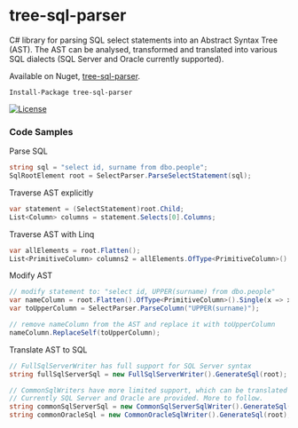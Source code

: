 # tree-sql-parser
C# library for parsing SQL select statements into an Abstract Syntax Tree (AST).
The AST can be analysed, transformed and translated into various SQL dialects (SQL Server and Oracle currently supported).

Available on Nuget, [tree-sql-parser](https://www.nuget.org/packages/Tree-Sql-Parser//).

    Install-Package tree-sql-parser

[![License](https://img.shields.io/badge/License-Apache%202.0-blue.svg)](https://opensource.org/licenses/Apache-2.0)

### Code Samples
Parse SQL
```cs
string sql = "select id, surname from dbo.people";
SqlRootElement root = SelectParser.ParseSelectStatement(sql);
```
Traverse AST explicitly
```cs
var statement = (SelectStatement)root.Child;
List<Column> columns = statement.Selects[0].Columns;
```
Traverse AST with Linq
```cs
var allElements = root.Flatten();
List<PrimitiveColumn> columns2 = allElements.OfType<PrimitiveColumn>().ToList();
```
Modify AST
```cs
// modify statement to: "select id, UPPER(surname) from dbo.people"
var nameColumn = root.Flatten().OfType<PrimitiveColumn>().Single(x => x.Name.Name == "surname");
var toUpperColumn = SelectParser.ParseColumn("UPPER(surname)");

// remove nameColumn from the AST and replace it with toUpperColumn
nameColumn.ReplaceSelf(toUpperColumn);
```
Translate AST to SQL
```cs
// FullSqlServerWriter has full support for SQL Server syntax
string fullSqlServerSql = new FullSqlServerWriter().GenerateSql(root);

// CommonSqlWriters have more limited support, which can be translated to a variety of dialects
// Currently SQL Server and Oracle are provided. More to follow.
string commonSqlServerSql = new CommonSqlServerSqlWriter().GenerateSql(root);
string commonOracleSql = new CommonOracleSqlWriter().GenerateSql(root);
```
